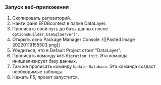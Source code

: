 ### Запуск веб-приложения
1. Скопировать репозиторий.
2. Найти файл EFDBcontext в папке DataLayer.
3. Прописать свой путь до базы данных после ```optionsBuilder.UseSqlServer("```.
4. Открыть окно Package Manager Console.
![[Pasted image 20220119155503.png]]
3. Убедиться, что в Default Project стоит "DataLayer".
4. Прописать команду ```Add-Migration init```. Эта команда инициализирует базу данных. 
5. Там же прописать команду ```Update-Database```. Эта команда создаст необходимые таблицы. 
6. Нажать F5, проект запустится. 